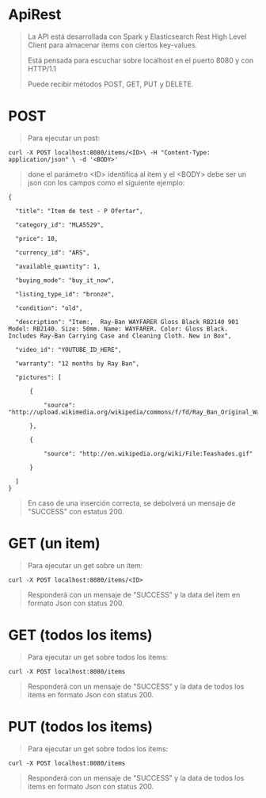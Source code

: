 # ApiRest

>La API está desarrollada con Spark y Elasticsearch Rest High Level Client para almacenar items con ciertos key-values. 
>
>Está pensada para escuchar sobre localhost en el puerto 8080 y con HTTP/1.1
>
>Puede recibir métodos POST, GET, PUT y DELETE.
>

# POST
>Para ejecutar un post: 

`curl -X POST localhost:8080/items/<ID>\
-H "Content-Type: application/json" \
-d '<BODY>'`
>
>done el parámetro \<ID\> identifica al item y el \<BODY\> debe ser un json con los campos como el siguiente ejemplo:
>
    {

      "title": "Item de test - P Ofertar",

      "category_id": "MLA5529",

      "price": 10,

      "currency_id": "ARS",

      "available_quantity": 1,

      "buying_mode": "buy_it_now",

      "listing_type_id": "bronze",

      "condition": "old",

      "description": "Item:,  Ray-Ban WAYFARER Gloss Black RB2140 901  Model: RB2140. Size: 50mm. Name: WAYFARER. Color: Gloss Black. Includes Ray-Ban Carrying Case and Cleaning Cloth. New in Box",

      "video_id": "YOUTUBE_ID_HERE",

      "warranty": "12 months by Ray Ban",

      "pictures": [

          {

              "source": "http://upload.wikimedia.org/wikipedia/commons/f/fd/Ray_Ban_Original_Wayfarer.jpg"

          },

          {

              "source": "http://en.wikipedia.org/wiki/File:Teashades.gif"

          }

      ]
    }

>
>En caso de una inserción correcta, se debolverá un mensaje de "SUCCESS" con estatus 200.
>
  
# GET (un item)
>Para ejecutar un get sobre un item: 

  `curl -X POST localhost:8080/items/<ID>`

>Responderá con un mensaje de "SUCCESS" y la data del item en formato Json con status 200.

  
# GET (todos los items)
>Para ejecutar un get sobre todos los items: 

  `curl -X POST localhost:8080/items`

>Responderá con un mensaje de "SUCCESS" y la data de todos los items en formato Json con status 200.

>
# PUT (todos los items)
>Para ejecutar un get sobre todos los items: 

  `curl -X POST localhost:8080/items`

>Responderá con un mensaje de "SUCCESS" y la data de todos los items en formato Json con status 200.

>
>
>
>
>
>
>
>
>
